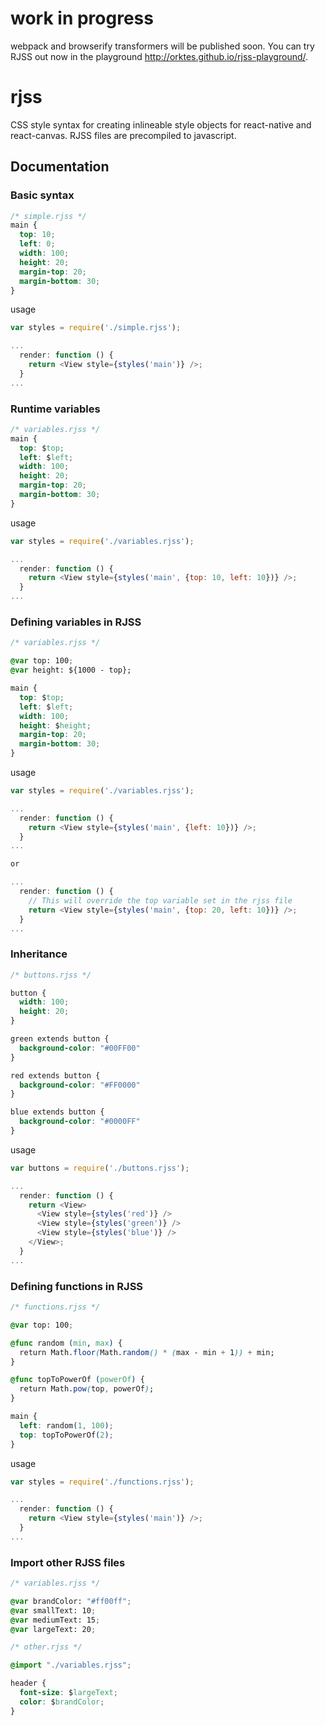 # work in progress
webpack and browserify transformers will be published soon. You can try RJSS out now in the playground http://orktes.github.io/rjss-playground/.
# rjss
CSS style syntax for creating inlineable style objects for react-native and react-canvas. RJSS files are precompiled to javascript.

## Documentation

### Basic syntax
```css
/* simple.rjss */
main {
  top: 10;
  left: 0;
  width: 100;
  height: 20;
  margin-top: 20;
  margin-bottom: 30;
}
```
usage
```js
var styles = require('./simple.rjss');

...
  render: function () {
    return <View style={styles('main')} />;
  }
...

```

### Runtime variables
```css
/* variables.rjss */
main {
  top: $top;
  left: $left;
  width: 100;
  height: 20;
  margin-top: 20;
  margin-bottom: 30;
}
```
usage
```js
var styles = require('./variables.rjss');

...
  render: function () {
    return <View style={styles('main', {top: 10, left: 10})} />;
  }
...

```
### Defining variables in RJSS
```css
/* variables.rjss */

@var top: 100;
@var height: ${1000 - top};

main {
  top: $top;
  left: $left;
  width: 100;
  height: $height;
  margin-top: 20;
  margin-bottom: 30;
}
```
usage
```js
var styles = require('./variables.rjss');

...
  render: function () {
    return <View style={styles('main', {left: 10})} />;
  }
...

or

...
  render: function () {
    // This will override the top variable set in the rjss file
    return <View style={styles('main', {top: 20, left: 10})} />;
  }
...

```
### Inheritance
```css
/* buttons.rjss */

button {
  width: 100;
  height: 20;
}

green extends button {
  background-color: "#00FF00"
}

red extends button {
  background-color: "#FF0000"
}

blue extends button {
  background-color: "#0000FF"
}

```
usage
```js
var buttons = require('./buttons.rjss');

...
  render: function () {
    return <View>
      <View style={styles('red')} />
      <View style={styles('green')} />
      <View style={styles('blue')} />
    </View>;
  }
...

```
### Defining functions in RJSS
```css
/* functions.rjss */

@var top: 100;

@func random (min, max) {
  return Math.floor(Math.random() * (max - min + 1)) + min;
}

@func topToPowerOf (powerOf) {
  return Math.pow(top, powerOf);
}

main {
  left: random(1, 100);
  top: topToPowerOf(2);
}
```
usage
```js
var styles = require('./functions.rjss');

...
  render: function () {
    return <View style={styles('main')} />;
  }
...

```

### Import other RJSS files

```css
/* variables.rjss */

@var brandColor: "#ff00ff";
@var smallText: 10;
@var mediumText: 15;
@var largeText: 20;
```

```css
/* other.rjss */

@import "./variables.rjss";

header {
  font-size: $largeText;
  color: $brandColor;
}

```
